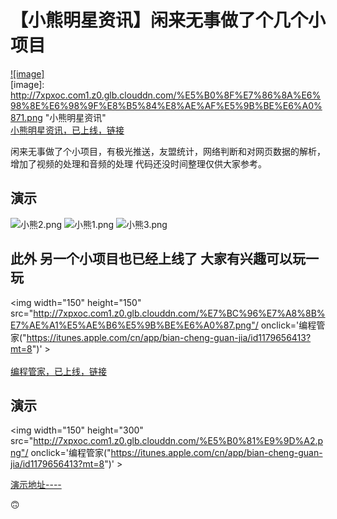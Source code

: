 【小熊明星资讯】闲来无事做了个几个小项目
==== 
 [![image]](https://itunes.apple.com/cn/app/xiao-xiong-ming-xing-zi-xun/id1182862136?mt=8)  
[image]: http://7xpxoc.com1.z0.glb.clouddn.com/%E5%B0%8F%E7%86%8A%E6%98%8E%E6%98%9F%E8%B5%84%E8%AE%AF%E5%9B%BE%E6%A0%871.png "小熊明星资讯"  
 [小熊明星资讯，已上线，链接](https://itunes.apple.com/cn/app/xiao-xiong-ming-xing-zi-xun/id1182862136?mt=8)
 
 闲来无事做了个小项目，有极光推送，友盟统计，网络判断和对网页数据的解析，增加了视频的处理和音频的处理  代码还没时间整理仅供大家参考。<br> 
 
 演示 
-------  
![小熊2.png](http://upload-images.jianshu.io/upload_images/3323633-f5587a435f829498.png?imageMogr2/auto-orient/strip%7CimageView2/2/w/1240)
![小熊1.png](http://upload-images.jianshu.io/upload_images/3323633-4a146d130e8cea0c.png?imageMogr2/auto-orient/strip%7CimageView2/2/w/1240)
![小熊3.png](http://upload-images.jianshu.io/upload_images/3323633-8f5daa58a8c345d4.png?imageMogr2/auto-orient/strip%7CimageView2/2/w/1240)

 

 此外 另一个小项目也已经上线了 大家有兴趣可以玩一玩
------- 
<img width="150" height="150" src="http://7xpxoc.com1.z0.glb.clouddn.com/%E7%BC%96%E7%A8%8B%E7%AE%A1%E5%AE%B6%E5%9B%BE%E6%A0%87.png"/ onclick='编程管家("https://itunes.apple.com/cn/app/bian-cheng-guan-jia/id1179656413?mt=8")' ><br>  
[编程管家，已上线，链接](https://itunes.apple.com/cn/app/bian-cheng-guan-jia/id1179656413?mt=8)
 
 演示 
-------  
<img width="150" height="300" src="http://7xpxoc.com1.z0.glb.clouddn.com/%E5%B0%81%E9%9D%A2.png"/ onclick='编程管家("https://itunes.apple.com/cn/app/bian-cheng-guan-jia/id1179656413?mt=8")' >
 
[演示地址----](http://7xpxoc.com1.z0.glb.clouddn.com/%E7%BC%96%E7%A8%8B%E7%AE%A1%E5%AE%B6.gif)


🙃

